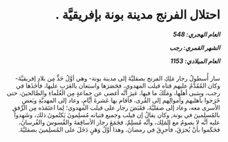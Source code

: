 <h1 dir="rtl">احتلال الفرنج مدينة بونة بإفريقيَّة .</h1>

<h5 dir="rtl">العام الهجري:  548

الشهر القمري: رجب

العام الميلادي: 1153</h5>

<p dir="rtl">سار أُسطولُ رجار مَلِكِ الفرنج بصقليَّةَ إلى مدينة بونة- وهي أوَّلُ حَدٍّ مِن بلادِ إفريقيَّةَ- وكان المُقَدَّمُ عليهم فتاه فيلب المهدوي، فحَصَرَها واستعان بالعَرَبِ عليها، فأخَذَها في رجب، وسَبى أهلَها، ومَلَكَ ما فيها، غيرَ أنَّه أغضى عن جماعةٍ مِن العُلَماءِ والصَّالحينَ، حتى خَرَجوا بأهليهم وأموالِهم إلى القُرى، فأقام بها عَشرةَ أيَّامٍ، وعاد إلى المهديَّةِ وبَعضِ الأسرى معه، وعاد إلى صقليَّةَ، فقَبَضَ رجار على فيلب المهدوي؛ لِما اعتَمَدَه مِن الرِّفقِ بالمُسلِمينَ في بونة, وكان يقالُ إن فيلب وجميع فتيانه مُسلِمونَ يَكتُمونَ ذلك، وشَهِدوا عليه أنَّه لا يصومُ مع المَلِك، وأنَّه مُسلِمٌ، فجَمَعَ رجار الأساقِفةَ والقُسوسَ والفُرسانَ، فحَكَموا بأنْ يُحرَقَ، فأُحرِقَ في رمضانَ، وهذا أوَّلُ وَهَنٍ دَخَلَ على المُسلِمينَ بصقليَّةَ.</p></br>
